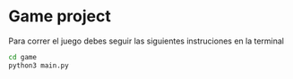 # Game project

Para correr el juego debes seguir las siguientes instruciones en la terminal

```sh
cd game
python3 main.py
```